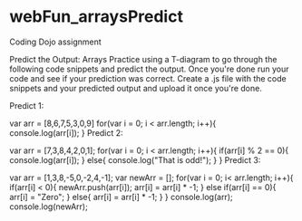 # webFun_arraysPredict
Coding Dojo assignment

Predict the Output: Arrays
Practice using a T-diagram to go through the following code snippets and predict the output.  Once you're done run your code and see if your prediction was correct.  Create a .js file with the code snippets and your predicted output and upload it once you're done.

Predict 1: 

var arr = [8,6,7,5,3,0,9]
for(var i = 0; i < arr.length; i++){    
    console.log(arr[i]);
}
Predict 2:

var arr = [7,3,8,4,2,0,1];
for(var i = 0; i < arr.length; i++){ 
    if(arr[i] % 2 == 0){
        console.log(arr[i]);
    } 
    else{
        console.log("That is odd!");
    }
}
Predict 3:

var arr = [1,3,8,-5,0,-2,4,-1];
var newArr = [];
for(var i = 0; i< arr.length; i++){
    if(arr[i] < 0){
        newArr.push(arr[i]);
        arr[i] = arr[i] * -1;
    }
    else if(arr[i] == 0){
        arr[i] = "Zero";
    }
    else{
        arr[i] = arr[i] * -1;
    }
}
console.log(arr);
console.log(newArr);











